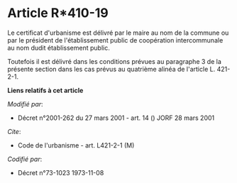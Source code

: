 # Article R*410-19

Le certificat d'urbanisme est délivré par le maire au nom de la commune ou par le président de l'établissement public de
coopération intercommunale au nom dudit établissement public. 

Toutefois il est délivré dans les conditions prévues au paragraphe 3 de la présente section dans les cas prévus au quatrième
alinéa de l'article L. 421-2-1.

**Liens relatifs à cet article**

_Modifié par_:

  - Décret n°2001-262 du 27 mars 2001 - art. 14 () JORF 28 mars 2001

_Cite_:

  - Code de l'urbanisme - art. L421-2-1 (M)

_Codifié par_:

  - Décret n°73-1023 1973-11-08
